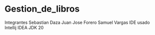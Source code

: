 # Gestion_de_libros
Integrantes 
Sebastian Daza 
Juan Jose Forero 
Samuel Vargas
IDE usado Intellij IDEA
JDK 20
